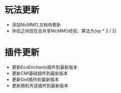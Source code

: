 # 玩法更新
* 添加McMMO,文档待更新
* 伴侣之间现在会共享McMMO经验，算法为(xp * 2 / 2)
# 插件更新
* 更新EcoEnchants插件到最新版本
* 更新CMI基础插件到最新版本
* 更新Gsit插件到最新版本
* 更新随机传送插件到最新版本
